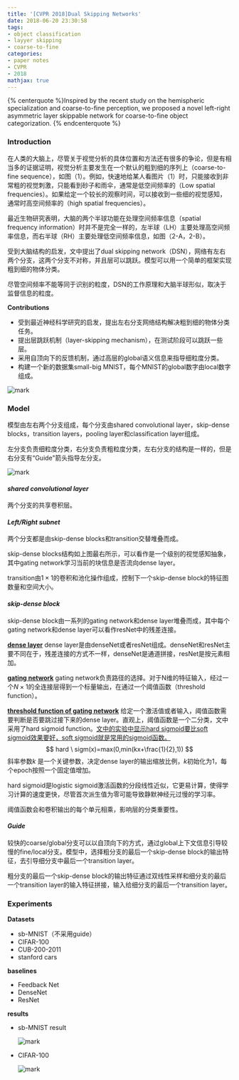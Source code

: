 ```yaml
---
title: '[CVPR 2018]Dual Skipping Networks'
date: 2018-06-20 23:30:58
tags:
- object classification
- layyer skipping
- coarse-to-fine
categories:
- paper notes
- CVPR 
- 2018
mathjax: true
---
```


{% centerquote %}Inspired by the recent study on the hemispheric specialization and coarse-to-fine perception, we proposed a novel left-right asymmetric layer skippable network for coarse-to-fine object categorization.    {% endcenterquote %}

<!-- more -->

### Introduction

在人类的大脑上，尽管关于视觉分析的具体位置和方法还有很多的争论，但是有相当多的证据证明，视觉分析主要发生在一个默认的粗到细的序列上（coarse-to-fine sequence），如图（1）。例如，快速地给某人看图片（1）时，只能接收到非常粗的视觉刺激，只能看到砂子和雨伞，通常是低空间频率的（Low spatial frequencies）。如果给定一个较长的观察时间，可以接收到一些细的视觉感知，通常时高空间频率的（high spatial frequencies）。

最近生物研究表明，大脑的两个半球功能在处理空间频率信息（spatial frequency information）时并不是完全一样的，左半球（LH）主要处理高空间频率信息，而右半球（RH）主要处理低空间频率信息，如图（2-A，2-B）。

受到大脑结构的启发，文中提出了dual skipping network（DSN），网络有左右两个分支，这两个分支不对称，并且层可以跳跃。模型可以用一个简单的框架实现粗到细的物体分类。

尽管空间频率不能等同于识别的粒度，DSN的工作原理和大脑半球形似，取决于监督信息的粒度。

**Contributions**     

* 受到最近神经科学研究的启发，提出左右分支网络结构解决粗到细的物体分类任务。
* 提出层跳跃机制（layer-skipping mechanism），在测试阶段可以跳跃一些层。
* 采用自顶向下的反馈机制，通过高层的global语义信息来指导细粒度分类。
* 构建一个新的数据集small-big MNIST，每个MNIST的global数字由local数字组成。

![mark](http://pakzslacd.bkt.clouddn.com/blog/180621/2bmldBD0cf.png?imageslim)

### Model

模型由左右两个分支组成，每个分支由shared convolutional layer，skip-dense blocks，transition layers，pooling layer和classification layer组成。

左分支负责细粒度分类，右分支负责粗粒度分类，左右分支的结构是一样的，但是右分支有“Guide"箭头指导左分支。

![mark](http://pakzslacd.bkt.clouddn.com/blog/180621/bbdhbLfaj0.png?imageslim)

#### *shared convolutional layer*

两个分支的共享卷积层。

#### *Left/Right subnet*

两个分支都是由skip-dense blocks和transition交替堆叠而成。

skip-dense blocks结构如上图最右所示，可以看作是一个级别的视觉感知抽象，其中gating network学习当前的块信息是否流向dense layer。

transition由$1\times1$的卷积和池化操作组成，控制下一个skip-dense block的特征图数量和空间大小。

#### *skip-dense block*

skip-dense block由一系列的gating network和dense layer堆叠而成，其中每个gating network和dense layer可以看作resNet中的残差连接。

**<u>dense layer</u>**     dense layer是由denseNet或者resNet组成。denseNet和resNet主要不同在于，残差连接的方式不一样，denseNet是通道拼接，resNet是按元素相加。

**<u>gating network</u>**     gating network负责路径的选择。对于N维的特征输入，经过一个$N\times1$的全连接层得到一个标量输出，在通过一个阈值函数（threshold function）。

**<u>threshold function of gating network</u>**      给定一个激活值或者输入，阈值函数需要判断是否要跳过接下来的dense layer。直观上，阈值函数是一个二分类，文中采用了hard sigmoid function。<u>文中的实验中显示hard sigmoid要比soft sigmoid效果要好，soft sigmoid就是常用的sigmoid函数。</u>
$$
hard \ sigm(x)=max(0,min(kx+\frac{1}{2},1))
$$
斜率参数$k$ 是一个关键参数，决定dense layer的输出缩放比例，$k$初始化为1，每个epoch按照一个固定值增加。

hard sigmoid是logistic sigmoid激活函数的分段线性近似，它更易计算，使得学习计算的速度更快，尽管首次派生值为零可能导致静默神经元过慢的学习率。

阈值函数会和卷积输出的每个单元相乘，影响层的分类重要性。

#### *Guide*

较快的coarse/global分支可以以自顶向下的方式，通过global上下文信息引导较慢的fine/local分支。模型中，选择粗分支的最后一个skip-dense block的输出特征，去引导细分支中最后一个transition layer。

粗分支的最后一个skip-dense block的输出特征通过双线性采样和细分支的最后一个transition layer的输入特征拼接，输入给细分支的最后一个transition layer。

### Experiments

**Datasets**

* sb-MNIST（不采用guide）
* CIFAR-100
* CUB-200-2011
* stanford cars

**baselines**

* Feedback Net
* DenseNet
* ResNet

**results**

* sb-MNIST result

  ![mark](http://pakzslacd.bkt.clouddn.com/blog/180621/F26CBdC7bE.png?imageslim)

* CIFAR-100

  ![mark](http://pakzslacd.bkt.clouddn.com/blog/180621/FFkLk0gF5J.png?imageslim)

